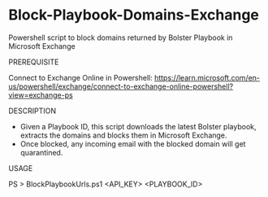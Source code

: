 # Block-Playbook-Domains-Exchange
Powershell script to block domains returned by Bolster Playbook in Microsoft Exchange


PREREQUISITE

Connect to Exchange Online in Powershell: https://learn.microsoft.com/en-us/powershell/exchange/connect-to-exchange-online-powershell?view=exchange-ps

DESCRIPTION
- Given a Playbook ID, this script downloads the latest Bolster playbook, extracts the domains and blocks them in Microsoft Exchange.
- Once blocked, any incoming email with the blocked domain will get quarantined.



USAGE

PS > BlockPlaybookUrls.ps1 <API_KEY> <PLAYBOOK_ID>
